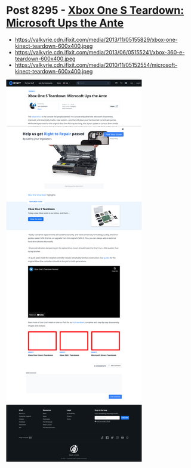 # Post 8295 - [Xbox One S Teardown: Microsoft Ups the Ante](https://www.ifixit.com/News/8295/xbox-one-s)

- https://valkyrie.cdn.ifixit.com/media/2013/11/05155829/xbox-one-kinect-teardown-600x400.jpeg
- https://valkyrie.cdn.ifixit.com/media/2013/06/05155241/xbox-360-e-teardown-600x400.jpeg
- https://valkyrie.cdn.ifixit.com/media/2010/11/05152554/microsoft-kinect-teardown-600x400.jpeg

![screencap](screenshots/eec0b7cf-00de-4031-a6ad-20469e6b125e.png)
